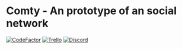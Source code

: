 # Comty - An prototype of an social network
[![CodeFactor](https://www.codefactor.io/repository/github/srgooglo/comty/badge)](https://www.codefactor.io/repository/github/srgooglo/comty)
[![Trello](https://img.shields.io/badge/Trello-Join%20dashboard-blue)](https://trello.com/invite/b/UbwvlG1I/2bc02725b9b210d2e9e9a82c5040b895/comty-development)
[![Discord](https://img.shields.io/badge/dynamic/json?color=%235390d9&label=Discord&query=name&url=https%3A%2F%2Fdiscordapp.com%2Fapi%2Fguilds%2F713713091568861197%2Fwidget.json)](https://discord.gg/uMRSKDW)
